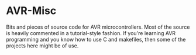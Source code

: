 # AVR-Misc
Bits and pieces of source code for AVR microcontrollers. Most of the source is heavily commented in a tutorial-style fashion. If you're learning AVR programming and you know how to use C and makefiles, then some of the projects here might be of use.
